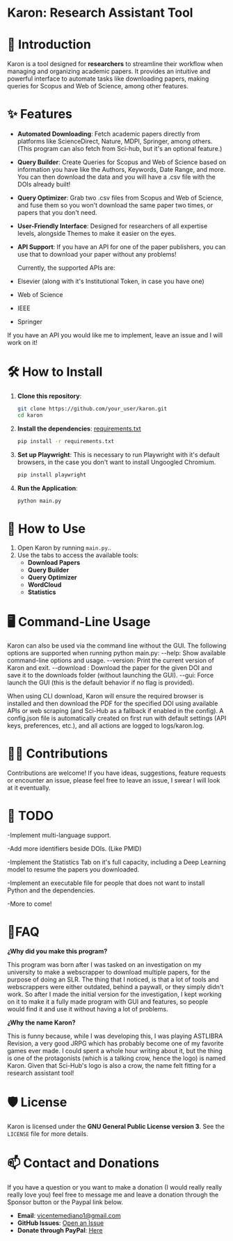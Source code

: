 # Karon: Research Assistant Tool

# 📖 Introduction

Karon is a tool designed for **researchers** to streamline their workflow when managing and organizing academic papers. It provides an intuitive and powerful interface to automate tasks like downloading papers, making queries for Scopus and Web of Science, among other features.

# ✨ Features

- **Automated Downloading**: Fetch academic papers directly from platforms like ScienceDirect, Nature, MDPI, Springer, among others. (This program can also fetch from Sci-hub, but it's an optional feature.)
- **Query Builder**: Create Queries for Scopus and Web of Science based on information you have like the Authors, Keywords, Date Range, and more. You can then download the data and you will have a .csv file with the DOIs already built!
- **Query Optimizer**: Grab two .csv files from Scopus and Web of Science, and fuse them so you won't download the same paper two times, or papers that you don't need.
- **User-Friendly Interface**: Designed for researchers of all expertise levels, alongside Themes to make it easier on the eyes.
- **API Support**: If you have an API for one of the paper publishers, you can use that to download your paper without any problems!

  Currently, the supported APIs are:
- Elsevier (along with it's Institutional Token, in case you have one)
- Web of Science
- IEEE
- Springer

If you have an API you would like me to implement, leave an issue and I will work on it!

# 🛠️ How to Install

1. **Clone this repository**:
   ```bash
   git clone https://github.com/your_user/karon.git
   cd karon

2. **Install the dependencies**: [requirements.txt](https://github.com/user-attachments/files/17925026/requirements.txt)
   ```bash
   pip install -r requirements.txt


3. **Set up Playwright**:
   This is necessary to run Playwright with it's default browsers, in the case you don't want to install Ungoogled Chromium.
   ```bash
   pip install playwright

5. **Run the Application**:
   ```bash
   python main.py

# 🚀 How to Use

1. Open Karon by running `main.py`..
2. Use the tabs to access the available tools:
   - **Download Papers**
   - **Query Builder**
   - **Query Optimizer**
   - **WordCloud**
   - **Statistics**

# 🖥️ Command-Line Usage

Karon can also be used via the command line without the GUI. The following options are supported when running python main.py:
--help: Show available command-line options and usage.
--version: Print the current version of Karon and exit.
--download <DOI>: Download the paper for the given DOI and save it to the downloads folder (without launching the GUI).
--gui: Force launch the GUI (this is the default behavior if no flag is provided).

When using CLI download, Karon will ensure the required browser is installed and then download the PDF for the specified DOI using available APIs or web scraping (and Sci-Hub as a fallback if enabled in the config). A config.json file is automatically created on first run with default settings (API keys, preferences, etc.), and all actions are logged to logs/karon.log.


# 👨‍💻 Contributions

Contributions are welcome! If you have ideas, suggestions, feature requests or encounter an issue, please feel free to leave an issue, I swear I will look at it eventually.

# 🔧 TODO
-Implement multi-language support.

-Add more identifiers beside DOIs. (Like PMID)

-Implement the Statistics Tab on it's full capacity, including a Deep Learning model to resume the papers you downloaded.

-Implement an executable file for people that does not want to install Python and the dependencies.

-More to come!


# 🌟FAQ
 **¿Why did you make this program?**
 
 This program was born after I was tasked on an investigation on my university to make a webscrapper to download multiple papers, for the purpose of doing an SLR. The thing that I noticed, is that a lot of tools and webscrappers were either outdated, behind a paywall, or they simply didn't work. So after I made the initial version for the investigation, I kept working on it to make it a fully made program with GUI and features, so people would find it and use it without having a lot of problems.
 
 **¿Why the name Karon?**
 
 This is funny because, while I was developing this, I was playing ASTLIBRA Revision, a very good JRPG which has probably become one of my favorite games ever made. I could spent a whole hour writing about it, but the thing is one of the protagonists (which is a talking crow, hence the logo) is named Karon. Given that Sci-Hub's logo is also a crow, the name felt fitting for a research assistant tool!

# 🛡️ License

Karon is licensed under the **GNU General Public License version 3**. See the `LICENSE` file for more details.

# 📫 Contact and Donations

If you have a question or you want to make a donation (I would really really really love you) feel free to message me and leave a donation through the Sponsor button or the Paypal link below.

- **Email**: [vicentemediano1@gmail.com](vicentemediano1@gmail.com)
- **GitHub Issues**: [Open an Issue](https://github.com/Zorkats/karon/issues)
- **Donate through PayPal**: [Here](https://www.paypal.com/donate/?hosted_button_id=C8JD8HGFTEJB2)




